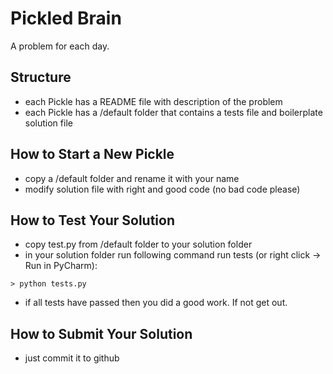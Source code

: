 # Pickled Brain

A problem for each day.

## Structure

- each Pickle has a README file with description of the problem
- each Pickle has a /default folder that contains a tests file and boilerplate solution file

## How to Start a New Pickle

- copy a /default folder and rename it with your name
- modify solution file with right and good code (no bad code please)

## How to Test Your Solution

- copy test.py from /default folder to your solution folder
- in your solution folder run following command run tests (or right click -> Run in PyCharm):
```
> python tests.py
```

- if all tests have passed then you did a good work. If not get out.

## How to Submit Your Solution

- just commit it to github